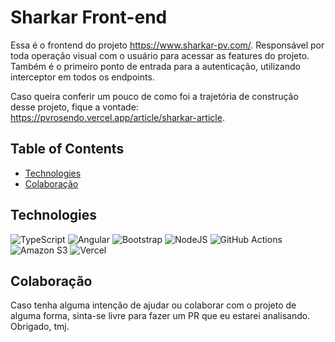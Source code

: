 # Sharkar Front-end

Essa é o frontend do projeto https://www.sharkar-pv.com/. Responsável por toda operação visual com o usuário para acessar as features do projeto. Também é o primeiro ponto de entrada para a autenticação, utilizando interceptor em todos os endpoints.

Caso queira conferir um pouco de como foi a trajetória de construção desse projeto, fique a vontade: https://pvrosendo.vercel.app/article/sharkar-article.

## Table of Contents

- [Technologies](#technologies)
- [Colaboração](#colaboracao)


## Technologies

![TypeScript](https://img.shields.io/badge/typescript-%23007ACC.svg?style=for-the-badge&logo=typescript&logoColor=white)
![Angular](https://img.shields.io/badge/angular-%23DD0031.svg?style=for-the-badge&logo=angular&logoColor=white)
![Bootstrap](https://img.shields.io/badge/bootstrap-%238511FA.svg?style=for-the-badge&logo=bootstrap&logoColor=white)
![NodeJS](https://img.shields.io/badge/node.js-6DA55F?style=for-the-badge&logo=node.js&logoColor=white)
![GitHub Actions](https://img.shields.io/badge/github%20actions-%232671E5.svg?style=for-the-badge&logo=githubactions&logoColor=white)
![Amazon S3](https://img.shields.io/badge/Amazon%20S3-FF9900?style=for-the-badge&logo=amazons3&logoColor=white)
![Vercel](https://img.shields.io/badge/vercel-%23000000.svg?style=for-the-badge&logo=vercel&logoColor=white)


## Colaboração

Caso tenha alguma intenção de ajudar ou colaborar com o projeto de alguma forma, sinta-se livre para fazer um PR que eu estarei analisando. Obrigado, tmj.